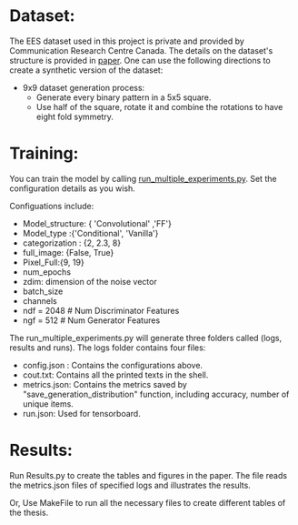 # Dataset:
The EES dataset used in this project is private and provided by Communication Research Centre Canada. The details on the dataset's structure is provided in [paper](http://dx.doi.org/10.1007/s00521-020-05656-2). One can use the following directions to create a synthetic version of the dataset:
* 9x9 dataset generation process:
  * Generate every binary pattern in a 5x5 square. 
  * Use half of the square, rotate it and combine the rotations to have eight fold symmetry.
# Training:
You can train the model by calling [run_multiple_experiments.py](https://github.com/RyersonU-DataScienceLab/Sanaz_GAN_EES/blob/main/EES%20experiments/run_multiple_experiments.py). Set the configuration details as you wish. 

Configuations include:
* Model_structure: { 'Convolutional' ,'FF'}
* Model_type :{'Conditional', 'Vanilla'}
* categorization : {2, 2.3, 8}
* full_image: {False, True} 
* Pixel_Full:{9, 19}
* num_epochs
* zdim: dimension of the noise vector
* batch_size
* channels
*  ndf = 2048 # Num Discriminator Features
*  ngf = 512 # Num Generator Features

The run_multiple_experiments.py will generate three folders called (logs, results and runs). The logs folder contains four files:
* config.json : Contains the configurations above.
* cout.txt: Contains all the printed texts in the shell.
* metrics.json: Contains the metrics saved by "save_generation_distribution" function, including accuracy, number of unique items.
* run.json: Used for tensorboard. 
# Results:
Run Results.py to create the tables and figures in the paper. The file reads the metrics.json files of specified logs and illustrates the results.

Or, Use MakeFile to run all the necessary files to create different tables of the thesis.
